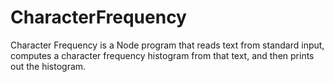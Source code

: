 # CharacterFrequency
 
 Character Frequency is a Node program that reads text from standard input, computes a character frequency histogram from that text, and then prints out the histogram.
